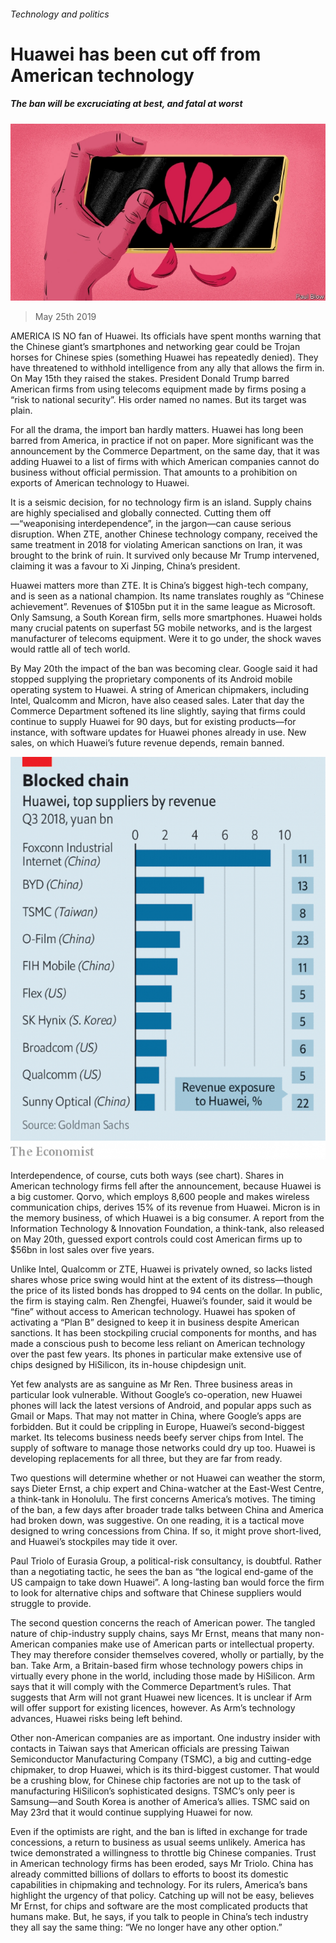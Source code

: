 ###### Technology and politics

# Huawei has been cut off from American technology 

##### The ban will be excruciating at best, and fatal at worst 

![image](images/20190525_WBD001_0.jpg) 

> May 25th 2019 

AMERICA IS NO fan of Huawei. Its officials have spent months warning that the Chinese giant’s smartphones and networking gear could be Trojan horses for Chinese spies (something Huawei has repeatedly denied). They have threatened to withhold intelligence from any ally that allows the firm in. On May 15th they raised the stakes. President Donald Trump barred American firms from using telecoms equipment made by firms posing a “risk to national security”. His order named no names. But its target was plain. 

For all the drama, the import ban hardly matters. Huawei has long been barred from America, in practice if not on paper. More significant was the announcement by the Commerce Department, on the same day, that it was adding Huawei to a list of firms with which American companies cannot do business without official permission. That amounts to a prohibition on exports of American technology to Huawei. 

It is a seismic decision, for no technology firm is an island. Supply chains are highly specialised and globally connected. Cutting them off—“weaponising interdependence”, in the jargon—can cause serious disruption. When ZTE, another Chinese technology company, received the same treatment in 2018 for violating American sanctions on Iran, it was brought to the brink of ruin. It survived only because Mr Trump intervened, claiming it was a favour to Xi Jinping, China’s president. 

Huawei matters more than ZTE. It is China’s biggest high-tech company, and is seen as a national champion. Its name translates roughly as “Chinese achievement”. Revenues of $105bn put it in the same league as Microsoft. Only Samsung, a South Korean firm, sells more smartphones. Huawei holds many crucial patents on superfast 5G mobile networks, and is the largest manufacturer of telecoms equipment. Were it to go under, the shock waves would rattle all of tech world. 

By May 20th the impact of the ban was becoming clear. Google said it had stopped supplying the proprietary components of its Android mobile operating system to Huawei. A string of American chipmakers, including Intel, Qualcomm and Micron, have also ceased sales. Later that day the Commerce Department softened its line slightly, saying that firms could continue to supply Huawei for 90 days, but for existing products—for instance, with software updates for Huawei phones already in use. New sales, on which Huawei’s future revenue depends, remain banned. 

![image](images/20190525_WBC096.png) 

Interdependence, of course, cuts both ways (see chart). Shares in American technology firms fell after the announcement, because Huawei is a big customer. Qorvo, which employs 8,600 people and makes wireless communication chips, derives 15% of its revenue from Huawei. Micron is in the memory business, of which Huawei is a big consumer. A report from the Information Technology & Innovation Foundation, a think-tank, also released on May 20th, guessed export controls could cost American firms up to $56bn in lost sales over five years. 

Unlike Intel, Qualcomm or ZTE, Huawei is privately owned, so lacks listed shares whose price swing would hint at the extent of its distress—though the price of its listed bonds has dropped to 94 cents on the dollar. In public, the firm is staying calm. Ren Zhengfei, Huawei’s founder, said it would be “fine” without access to American technology. Huawei has spoken of activating a “Plan B” designed to keep it in business despite American sanctions. It has been stockpiling crucial components for months, and has made a conscious push to become less reliant on American technology over the past few years. Its phones in particular make extensive use of chips designed by HiSilicon, its in-house chipdesign unit. 

Yet few analysts are as sanguine as Mr Ren. Three business areas in particular look vulnerable. Without Google’s co-operation, new Huawei phones will lack the latest versions of Android, and popular apps such as Gmail or Maps. That may not matter in China, where Google’s apps are forbidden. But it could be crippling in Europe, Huawei’s second-biggest market. Its telecoms business needs beefy server chips from Intel. The supply of software to manage those networks could dry up too. Huawei is developing replacements for all three, but they are far from ready. 

Two questions will determine whether or not Huawei can weather the storm, says Dieter Ernst, a chip expert and China-watcher at the East-West Centre, a think-tank in Honolulu. The first concerns America’s motives. The timing of the ban, a few days after broader trade talks between China and America had broken down, was suggestive. On one reading, it is a tactical move designed to wring concessions from China. If so, it might prove short-lived, and Huawei’s stockpiles may tide it over. 

Paul Triolo of Eurasia Group, a political-risk consultancy, is doubtful. Rather than a negotiating tactic, he sees the ban as “the logical end-game of the US campaign to take down Huawei”. A long-lasting ban would force the firm to look for alternative chips and software that Chinese suppliers would struggle to provide. 

The second question concerns the reach of American power. The tangled nature of chip-industry supply chains, says Mr Ernst, means that many non-American companies make use of American parts or intellectual property. They may therefore consider themselves covered, wholly or partially, by the ban. Take Arm, a Britain-based firm whose technology powers chips in virtually every phone in the world, including those made by HiSilicon. Arm says that it will comply with the Commerce Department’s rules. That suggests that Arm will not grant Huawei new licences. It is unclear if Arm will offer support for existing licences, however. As Arm’s technology advances, Huawei risks being left behind. 

Other non-American companies are as important. One industry insider with contacts in Taiwan says that American officials are pressing Taiwan Semiconductor Manufacturing Company (TSMC), a big and cutting-edge chipmaker, to drop Huawei, which is its third-biggest customer. That would be a crushing blow, for Chinese chip factories are not up to the task of manufacturing HiSilicon’s sophisticated designs. TSMC’s only peer is Samsung—and South Korea is another of America’s allies. TSMC said on May 23rd that it would continue supplying Huawei for now. 

Even if the optimists are right, and the ban is lifted in exchange for trade concessions, a return to business as usual seems unlikely. America has twice demonstrated a willingness to throttle big Chinese companies. Trust in American technology firms has been eroded, says Mr Triolo. China has already committed billions of dollars to efforts to boost its domestic capabilities in chipmaking and technology. For its rulers, America’s bans highlight the urgency of that policy. Catching up will not be easy, believes Mr Ernst, for chips and software are the most complicated products that humans make. But, he says, if you talk to people in China’s tech industry they all say the same thing: “We no longer have any other option.” 

